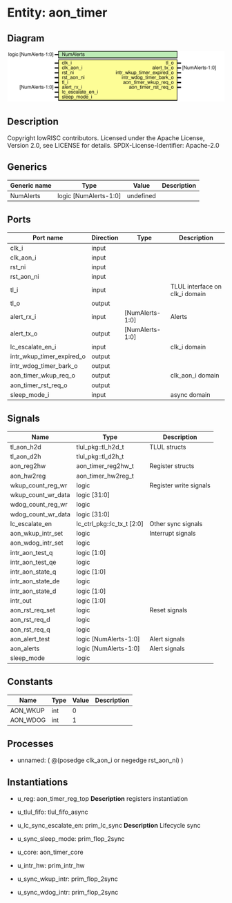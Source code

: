 # Entity: aon_timer

## Diagram

![Diagram](aon_timer.svg "Diagram")
## Description

Copyright lowRISC contributors.
 Licensed under the Apache License, Version 2.0, see LICENSE for details.
 SPDX-License-Identifier: Apache-2.0
 
## Generics

| Generic name | Type                  | Value     | Description |
| ------------ | --------------------- | --------- | ----------- |
| NumAlerts    | logic [NumAlerts-1:0] | undefined |             |
## Ports

| Port name                 | Direction | Type            | Description                    |
| ------------------------- | --------- | --------------- | ------------------------------ |
| clk_i                     | input     |                 |                                |
| clk_aon_i                 | input     |                 |                                |
| rst_ni                    | input     |                 |                                |
| rst_aon_ni                | input     |                 |                                |
| tl_i                      | input     |                 | TLUL interface on clk_i domain |
| tl_o                      | output    |                 |                                |
| alert_rx_i                | input     | [NumAlerts-1:0] | Alerts                         |
| alert_tx_o                | output    | [NumAlerts-1:0] |                                |
| lc_escalate_en_i          | input     |                 | clk_i domain                   |
| intr_wkup_timer_expired_o | output    |                 |                                |
| intr_wdog_timer_bark_o    | output    |                 |                                |
| aon_timer_wkup_req_o      | output    |                 | clk_aon_i domain               |
| aon_timer_rst_req_o       | output    |                 |                                |
| sleep_mode_i              | input     |                 | async domain                   |
## Signals

| Name               | Type                       | Description             |
| ------------------ | -------------------------- | ----------------------- |
| tl_aon_h2d         | tlul_pkg::tl_h2d_t         | TLUL structs            |
| tl_aon_d2h         | tlul_pkg::tl_d2h_t         |                         |
| aon_reg2hw         | aon_timer_reg2hw_t         | Register structs        |
| aon_hw2reg         | aon_timer_hw2reg_t         |                         |
| wkup_count_reg_wr  | logic                      | Register write signals  |
| wkup_count_wr_data | logic [31:0]               |                         |
| wdog_count_reg_wr  | logic                      |                         |
| wdog_count_wr_data | logic [31:0]               |                         |
| lc_escalate_en     | lc_ctrl_pkg::lc_tx_t [2:0] | Other sync signals      |
| aon_wkup_intr_set  | logic                      | Interrupt signals       |
| aon_wdog_intr_set  | logic                      |                         |
| intr_aon_test_q    | logic [1:0]                |                         |
| intr_aon_test_qe   | logic                      |                         |
| intr_aon_state_q   | logic [1:0]                |                         |
| intr_aon_state_de  | logic                      |                         |
| intr_aon_state_d   | logic [1:0]                |                         |
| intr_out           | logic [1:0]                |                         |
| aon_rst_req_set    | logic                      | Reset signals           |
| aon_rst_req_d      | logic                      |                         |
| aon_rst_req_q      | logic                      |                         |
| aon_alert_test     | logic [NumAlerts-1:0]      | Alert signals           |
| aon_alerts         | logic [NumAlerts-1:0]      | Alert signals           |
| sleep_mode         | logic                      |                         |
## Constants

| Name     | Type | Value | Description |
| -------- | ---- | ----- | ----------- |
| AON_WKUP | int  | 0     |             |
| AON_WDOG | int  | 1     |             |
## Processes
- unnamed: ( @(posedge clk_aon_i or negedge rst_aon_ni) )
## Instantiations

- u_reg: aon_timer_reg_top
**Description**
registers instantiation

- u_tlul_fifo: tlul_fifo_async
- u_lc_sync_escalate_en: prim_lc_sync
**Description**
Lifecycle sync

- u_sync_sleep_mode: prim_flop_2sync
- u_core: aon_timer_core
- u_intr_hw: prim_intr_hw
- u_sync_wkup_intr: prim_flop_2sync
- u_sync_wdog_intr: prim_flop_2sync
